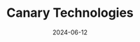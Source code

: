 ---  
layout: startup_page  
title: "Canary Technologies"  
id: "canarytechnologies.com"  
permalink: "/canarytechnologiescanarytechnologies.com06122024/"  
website: "https://www.canarytechnologies.com/"  
funding_round: "Series C"  
funding_amount: "$50M"  
investors: "Insight Partners, F-Prime Capital, Thayer Ventures, Y-Combinator, Commerce Ventures"  
about: "Canary Technologies provides an award-winning end-to-end Guest Management Platform for hotels, digitizing processes from booking to checkout. Trusted by over 20,000 hoteliers globally, Canary's AI-powered solutions streamline operations, boost efficiency, and elevate the guest experience, reducing chargebacks and payment fraud."  
markets: "Hospitality, AI, Hotel Technology, Enterprise Software, Productivity Tools"  
hq: "San Francisco, California, United States"  
founded_year: "2017"  
linkedin: "https://www.linkedin.com/company/canarytech"  
twitter: "https://twitter.com/Canary_Tech"  
instagram: ""  
facebook: "https://www.facebook.com/canarytechnologies"  
crunchbase: "https://www.crunchbase.com/organization/canary-technologies"  
pitchbook: "https://pitchbook.com/profiles/company/232082-65"  

date_display: "12-Jun-2024"  
date: "2024-06-12"

# SEO Optimization  
meta_title: "Canary Technologies - Series C Funding ($50M)"  
meta_description: "Canary Technologies, Canary Technologies provides an award-winning end-to-end Guest Management Platform for hotels, digitizing processes from booking to checkout. Trusted ..."  
meta_keywords: "Canary Technologies, Hospitality, AI, Hotel Technology, Enterprise Software, Productivity Tools, Series C funding"  
canonical_url: "https://startup.projectstartups.com/canarytechnologiescanarytechnologies.com06122024/"  
---